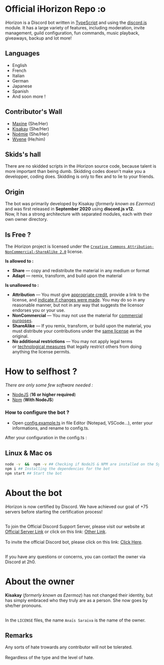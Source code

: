# Official iHorizon Repo :o

iHorizon is a Discord bot written in [TypeScript](https://www.typescriptlang.org/) and using the [discord.js](https://discord.js.org) module. It has a large variety of features, including moderation, invite management, guild configuration, fun commands, music playback, giveaways, backup and lot more!

## Languages
* English
* French
* Italian
* German
* Japanese
* Spanish
* And soon more !

## Contributor's Wall

- [Maxine](https://github.com/mxi1n) (She/Her)
- [Kisakay](https://github.com/Kisakay) (She/Her)
- [Noémie](https://github.com/name-shitty-github-profile) (She/Her)
- [Wyene](https://github.com/WyeneCloud) (He/him)

## Skids's hall
There are no skidded scripts in the iHorizon source code, because talent is more important than being dumb. Skidding codes doesn't make you a developper, coding does. Skidding is only to flex and to lie to your friends.

## Origin
The bot was primarily developed by Kisakay (*formerly known as Ezermoz*) and was first released in **September 2020** using **discord.js v12.**<br>
Now, It has a strong architecture with separated modules, each with their own owner directory.

## Is Free ?
The iHorizon project is licensed under the  [`Creative Commons Attribution-NonCommercial-ShareAlike 2.0`](https://creativecommons.org/licenses/by-nc-sa/2.0/) license.

**Is allowed to :**
-   **Share** — copy and redistribute the material in any medium or format
-   **Adapt** — remix, transform, and build upon the material

**Is unallowed to :**

-   **Attribution** — You must give [appropriate credit](https://creativecommons.org/licenses/by-nc-sa/2.0/#), provide a link to the license, and [indicate if changes were made](https://creativecommons.org/licenses/by-nc-sa/2.0/#). You may do so in any reasonable manner, but not in any way that suggests the licensor endorses you or your use.
-   **NonCommercial** — You may not use the material for [commercial purposes](https://creativecommons.org/licenses/by-nc-sa/2.0/#).
-   **ShareAlike** — If you remix, transform, or build upon the material, you must distribute your contributions under the [same license](https://creativecommons.org/licenses/by-nc-sa/2.0/#) as the original.
-   **No additional restrictions** — You may not apply legal terms or [technological measures](https://creativecommons.org/licenses/by-nc-sa/2.0/#) that legally restrict others from doing anything the license permits.

# How to selfhost ?

_There are only some few software needed :_
- [NodeJS](https://nodejs.org) (**16 or higher required**)
- [Npm](https://npmjs.com) (**With NodeJS**)

### How to configure the bot ?
* Open [config.example.ts](https://github.com/ihrz/ihrz/blob/main/src/files/config.example.ts) in file Editor (Notepad, VSCode...), enter your informations, and rename to config.ts.

After your configuration in the config.ts :

## Linux & Mac os
```bash
node -v  &&  npm -v ## Checking if NodeJS & NPM are installed on the System
npm i ## Installing the dependencies for the bot
npm start ## Start the bot
```

# About the bot
iHorizon is now certified by Discord. We have achieved our goal of +75 servers before starting the certification process!<br><br>

To join the Official Discord Support Server, please visit our website at [Official Server Link](http://discord.ihorizon.me/) or click on this link: [Other Link](https://discord.gg/ZpBPGNsAsu).<br><br>
To invite the official Discord bot, please click on this link: [Click Here](https://discord.com/api/oauth2/authorize?client_id=945202900907470899&permissions=8&scope=bot).<br><br>

If you have any questions or concerns, you can contact the owner via Discord at 2h0.
# About the owner

**Kisakay** (*formerly known as Ezermoz*) has not changed their identity, but has simply embraced who they truly are as a person. She now goes by she/her pronouns.<br><br>

In the `LICENSE` files, the name `Anaïs Saraiva` is the name of the owner.
## Remarks
Any sorts of hate trowards any contributor will not be tolerated.
<br><br>
Regardless of the type and the level of hate.
